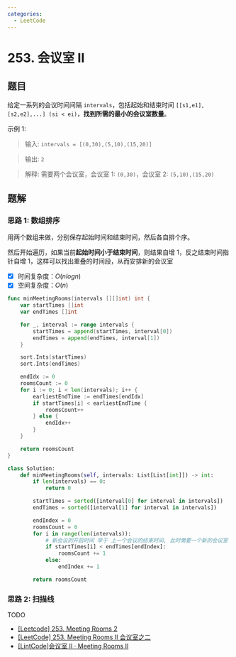 ```yaml
---
categories:
  - LeetCode
---
```


# 253. 会议室 II

## 题目

给定一系列的会议时间间隔 `intervals`，包括起始和结束时间 `[[s1,e1],[s2,e2],...] (si < ei)`，**找到所需的最小的会议室数量**。

示例 1:

> 输入: `intervals = [(0,30),(5,10),(15,20)]`

> 输出: `2`

> 解释: 需要两个会议室，会议室 1: `(0,30)`，会议室 2: `(5,10),(15,20)`

## 题解

### 思路 1: 数组排序

用两个数组来做，分别保存起始时间和结束时间，然后各自排个序。

然后开始遍历，如果当前**起始时间小于结束时间**，则结果自增 1，反之结束时间指针自增 1，这样可以找出重叠的时间段，从而安排新的会议室

- [x] 时间复杂度：$O(nlogn)$
- [x] 空间复杂度：$O(n)$

```go title="Go"
func minMeetingRooms(intervals [][]int) int {
    var startTimes []int
    var endTimes []int

    for _, interval := range intervals {
        startTimes = append(startTimes, interval[0])
        endTimes = append(endTimes, interval[1])
    }

    sort.Ints(startTimes)
    sort.Ints(endTimes)

    endIdx := 0
    roomsCount := 0
    for i := 0; i < len(intervals); i++ {
        earliestEndTime := endTimes[endIdx]
        if startTimes[i] < earliestEndTime {
            roomsCount++
        } else {
            endIdx++
        }
    }

    return roomsCount
}
```

```py title="Python"
class Solution:
    def minMeetingRooms(self, intervals: List[List[int]]) -> int:
        if len(intervals) == 0:
            return 0

        startTimes = sorted([interval[0] for interval in intervals])
        endTimes = sorted([interval[1] for interval in intervals])

        endIndex = 0
        roomsCount = 0
        for i in range(len(intervals)):
            # 新会议的开启时间 早于 上一个会议的结束时间, 此时需要一个新的会议室
            if startTimes[i] < endTimes[endIndex]:
                roomsCount += 1
            else:
                endIndex += 1

        return roomsCount
```

### 思路 2: 扫描线

TODO

- [[Leetcode] 253. Meeting Rooms 2](https://medium.com/@william31525/leetcode-253-meeting-rooms-2-46ed0336b9da)
- [[LeetCode] 253. Meeting Rooms II 会议室之二](https://www.cnblogs.com/grandyang/p/5244720.html)
- [[LintCode]会议室 II · Meeting Rooms II](https://www.jiuzhang.com/solution/meeting-rooms-ii/)
